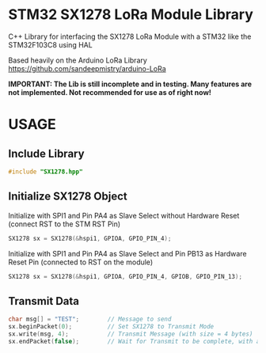 # STM32 SX1278 LoRa Module Library
C++ Library for interfacing the SX1278 LoRa Module with a STM32 like the STM32F103C8 using HAL

Based heavily on the Arduino LoRa Library https://github.com/sandeepmistry/arduino-LoRa

**IMPORTANT: The Lib is still incomplete and in testing. Many features are not implemented. Not recommended for use as of right now!**

# USAGE

## Include Library

```C++
#include "SX1278.hpp"
```
## Initialize SX1278 Object
Initialize with SPI1 and Pin PA4 as Slave Select without Hardware Reset (connect RST to the STM RST Pin)
```C++
SX1278 sx = SX1278(&hspi1, GPIOA, GPIO_PIN_4);
```
Initialize with SPI1 and Pin PA4 as Slave Select and Pin PB13 as Hardware Reset Pin (connected to RST on the module)
```C++
SX1278 sx = SX1278(&hspi1, GPIOA, GPIO_PIN_4, GPIOB, GPIO_PIN_13);
```
## Transmit Data
```C++
char msg[] = "TEST";        // Message to send
sx.beginPacket(0);          // Set SX1278 to Transmit Mode
sx.write(msg, 4);           // Transmit Message (with size = 4 bytes)
sx.endPacket(false);        // Wait for Transmit to be complete, with async = false --> endPacket blocks until transmit is complete
```
